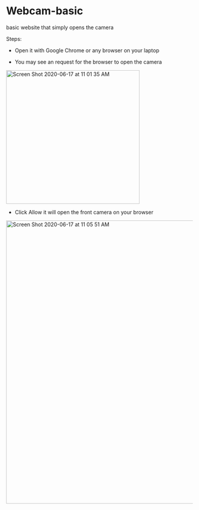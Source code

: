 # Webcam-basic
basic website that simply opens the camera

Steps:

* Open it with Google Chrome or any browser on your laptop

* You may see an request for the browser to open the camera
<img width="360" alt="Screen Shot 2020-06-17 at 11 01 35 AM" src="https://user-images.githubusercontent.com/52882728/84915067-5702d400-b08a-11ea-949b-a2803ac44894.png">



* Click Allow it will open the front camera on your browser
<img width="763" alt="Screen Shot 2020-06-17 at 11 05 51 AM" src="https://user-images.githubusercontent.com/52882728/84915226-87e30900-b08a-11ea-80da-f7cc3b2e8562.png">
